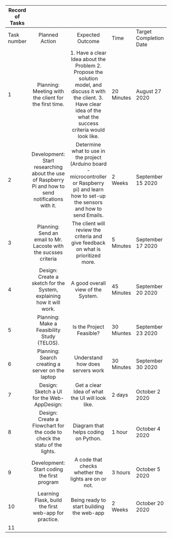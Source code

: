 | Record of Tasks |                                                                                                      |                                                                                                                                                                            |            |                        |          |
|-----------------|:----------------------------------------------------------------------------------------------------:|:--------------------------------------------------------------------------------------------------------------------------------------------------------------------------:|------------|------------------------|----------|
| Task number     | Planned Action                                                                                       | Expected Outcome                                                                                                                                                           | Time       | Target Completion Date | Crateria |
| 1               | Planning: Meeting with the client for the first time.                                                | 1. Have a clear Idea about the Problem 2. Propose the solution model, and discuss it with the client. 3. Have clear idea of the what the success criteria would look like. | 20 Minutes | August 27 2020         | A        |
| 2               | Development: Start researching about the use of Raspberry Pi and how to send notifications with it.  | Determine what to use in the project (Arduino board - microcontroller or Raspberry pi) and learn how to set-up the sensors and how to send Emails.                         | 2 Weeks    | September 15 2020      | C        |
| 3               | Planning: Send an email to Mr. Lacoste with the sucsses criteria                                     | The client will review the criteria and give feedback on what is prioritized more.                                                                                         | 5 Minutes  | September 17 2020      | A        |
| 4               | Design: Create a sketch for the System, explaining how it will work.                                 | A good overall view of the System.                                                                                                                                         | 45 Minutes | September 20 2020      | B        |
| 5               | Planning: Make a Feasibility Study (TELOS).                                                          | Is the Project Feasible?                                                                                                                                                   | 30 Miuntes | September 23 2020      | A        |
| 6               | Planning: Search creating a server on the laptop                                                     | Understand how does servers work                                                                                                                                           | 30 Minutes | September 30 2020      | C        |
| 7               | Design: Sketch a UI for the Web-AppDesign:                                                           | Get a clear Idea of what the UI will look like.                                                                                                                            | 2 days     | October 2 2020         | B        |
| 8               | Design: Create a Flowchart for the code to check the statu of the lights.                            | Diagram that helps coding on Python.                                                                                                                                       | 1 hour     | October 4 2020         | B        |
| 9               | Development: Start coding the first program                                                          | A code that checks whether the lights are on or not.                                                                                                                       | 3 hours    | October 5 2020         | C        |
| 10              | Learning Flask, build the first web-app for practice.                                                | Being ready to start building the web-app                                                                                                                                  | 2 Weeks    | October 20 2020        | C        |
| 11              |                                                                                                      |                                                                                                                                                                            |            |                        |          |
